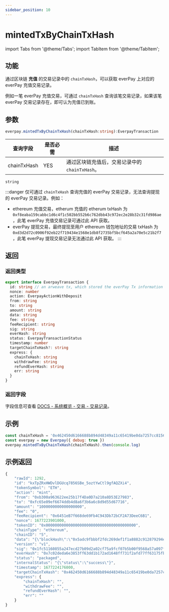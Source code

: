 ```yaml
---
sidebar_position: 10
---
```


# mintedTxByChainTxHash

import Tabs from '@theme/Tabs';
import TabItem from '@theme/TabItem';

## 功能
通过区块链 **充值** 的交易记录中的 `chainTxHash`，可以获取 everPay 上对应的 everPay 充值交易记录。

例如一笔 everPay 充值交易，可通过 `chainTxHash` 查询该笔交易记录，如果该笔 everPay 交易记录存在，即可认为充值已到账。

## 参数
```ts
everpay.mintedTxByChainTxHash(chainTxHash:string):EverpayTransaction
```

<Tabs>
<TabItem value="field" label="参数" default>

|查询字段|是否必需|描述|
|---|---|---|
|chainTxHash|YES|通过区块链充值后，交易记录中的 `chainTxHash`。|

</TabItem>
<TabItem value="type" label="类型">

`string`

</TabItem>
</Tabs>


:::danger
仅可通过 `chainTxHash` 查询充值的 everPay 交易记录，无法查询提现的 everPay 交易记录。例如：
* ethereum 充值交易，etherum 充值的 etherum txHash 为 `0xf8eaba159cabbc1d6c4f1c502bb552b6c762dbb43c972ec2e28b32c31fd986ae`，此笔 everPay 充值交易记录可通过此 API 获取。
* everPay 提现交易，最终提现至用户 ethereum 钱包地址的交易 txHash 为 `0xd3d2d72c0906f92eb22f719434e1568e1db8f2735bf5bcf645a2a70e5c21b2f7`，此笔 everPay 提现交易记录无法通过此 API 获取。
:::

## 返回
### 返回类型

```ts
export interface EverpayTransaction {
  id: string // an arweave tx, which stored the everPay Tx information on the arweave blockchain
  nonce: number
  action: EverpayActionWithDeposit
  from: string
  to: string
  amount: string
  data: string
  fee: string
  feeRecipient: string
  sig: string
  everHash: string
  status: EverpayTransactionStatus
  timestamp: number
  targetChainTxHash?: string
  express: {
    chainTxHash: string
    withdrawFee: string
    refundEverHash: string
    err: string
  }
}
```

### 返回字段
字段信息可查看 [DOCS - 系统概览 - 交易 - 交易记录](../../../dive/transaction.md#交易记录)。
## 示例

```js
const chainTxHash = '0x462450d6166688b894d48349a11c65419be0da7257cc81562cb0ef1a94bc527f'
const everpay = new Everpay({ debug: true })
everpay.mintedTxByChainTxHash(chainTxHash).then(console.log)
```

## 示例返回
```js
{
    "rawId": 1292,
    "id": "kxTpZRxHWDvlDGUcq7856SBe_5oztYwCtl9gfAQZXi4",
    "tokenSymbol": "ETH",
    "action": "mint",
    "from": "0xb300a963622ee25b17f4Da0D7a210a8D53E27983",
    "to": "0xfc65e09ef6674ddb4d8a6f3b6a6c8d9d55d67716",
    "amount": "1000000000000000000",
    "fee": "0",
    "feeRecipient": "0x6451eB7f668de69Fb4C943Db72bCF2A73DeeC6B1",
    "nonce": 1677223901000,
    "tokenID": "0x0000000000000000000000000000000000000000",
    "chainType": "ethereum",
    "chainID": "5",
    "data": "{\"blockHash\":\"0x5adc9fbbbf2fdc269def1f1a8882c912879294ebc08d7eb623938f26cac4467c\",\"blockNumber\":\"0x82694f\",\"from\":\"0xfc65e09ef6674ddb4d8a6f3b6a6c8d9d55d67716\",\"gas\":\"0x61a8\",\"gasPrice\":\"0x1181d0fb89\",\"maxFeePerGas\":\"0x16c4cbf140\",\"maxPriorityFeePerGas\":\"0x59682f00\",\"hash\":\"0x462450d6166688b894d48349a11c65419be0da7257cc81562cb0ef1a94bc527f\",\"input\":\"0x\",\"nonce\":\"0x3\",\"to\":\"0xb9cd7e1280e78f7f00d0f0856bd81af5da083fa0\",\"transactionIndex\":\"0x42\",\"value\":\"0xde0b6b3a7640000\",\"type\":\"0x2\",\"accessList\":[],\"chainId\":\"0x5\",\"v\":\"0x1\",\"r\":\"0xcc51680c839b3d2f19b3efda3720b33876d619a80b883f1f3e7dca6a45f945f3\",\"s\":\"0x786271f2718d46b9efd2ce7b834f6b9cda8169d3b6fefceedede3522e986b25f\",\"targetChainType\":\"ethereum\"}",
    "version": "v1",
    "sig": "0x1fc51160855a247ecd27b09d2a02cf75a9fcf07b5b00f9568a57a097f28cdd76130510e37ac1a8ab0687fc209317b9a34c80cb852c9f4e5b251e4fdffce56f071c",
    "everHash": "0x7c02deda6e3853ff63dd1b172ad1648ff731f2afd77ff63175fb04befbabd40b",
    "status": "packaged",
    "internalStatus": "{\"status\":\"success\"}",
    "timestamp": 1677224176000,
    "targetChainTxHash": "0x462450d6166688b894d48349a11c65419be0da7257cc81562cb0ef1a94bc527f",
    "express": {
        "chainTxHash": "",
        "withdrawFee": "",
        "refundEverHash": "",
        "err": ""
    }
}
```
